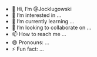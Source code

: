 - 👋 Hi, I’m @Jocklugowski
- 👀 I’m interested in ...
- 🌱 I’m currently learning ...
- 💞️ I’m looking to collaborate on ...
- 📫 How to reach me ...
- 😄 Pronouns: ...
- ⚡ Fun fact: ...

<!---
Jocklugowski/Jocklugowski is a ✨ special ✨ repository because its `README.md` (this file) appears on your GitHub profile.
You can click the Preview link to take a look at your changes.
--->
